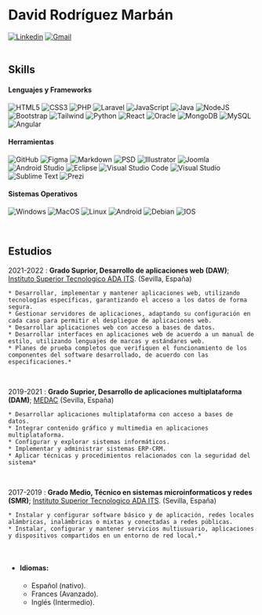 <br>

# David Rodríguez Marbán

[![Linkedin](https://img.shields.io/badge/linkedin-%230077B5.svg?style=for-the-badge&logo=linkedin&logoColor=white)](https://www.linkedin.com/in/david-rodriguez-marban/)
[![Gmail](https://img.shields.io/badge/Gmail-D14836?style=for-the-badge&logo=gmail&logoColor=white)](mailto:davidrodriguezmarban@gmail.com)                       
<br>

## Skills
#### Lenguajes y Frameworks
![HTML5](https://img.shields.io/badge/html5-%23E34F26.svg?style=for-the-badge&logo=html5&logoColor=white)
![CSS3](https://img.shields.io/badge/css3-%231572B6.svg?style=for-the-badge&logo=css3&logoColor=white)
![PHP](https://img.shields.io/badge/PHP-777BB4?style=for-the-badge&logo=php&logoColor=white)
![Laravel](https://img.shields.io/badge/Laravel-FF2D20?style=for-the-badge&logo=laravel&logoColor=white)
![JavaScript](https://img.shields.io/badge/JavaScript-F7DF1E?style=for-the-badge&logo=javascript&logoColor=black)
![Java](https://img.shields.io/badge/Java-ED8B00?style=for-the-badge&logo=java&logoColor=white)
![NodeJS](https://img.shields.io/badge/node.js-6DA55F?style=for-the-badge&logo=node.js&logoColor=white)
![Bootstrap](https://img.shields.io/badge/Bootstrap-563D7C?style=for-the-badge&logo=bootstrap&logoColor=white)
![Tailwind](https://img.shields.io/badge/Tailwind_CSS-38B2AC?style=for-the-badge&logo=tailwind-css&logoColor=white)
![Python](https://img.shields.io/badge/python-3670A0?style=for-the-badge&logo=python&logoColor=ffdd54)
![React](https://img.shields.io/badge/react-%2320232a.svg?style=for-the-badge&logo=react&logoColor=%2361DAFB)
![Oracle](https://img.shields.io/badge/Oracle-F80000?style=for-the-badge&logo=Oracle&logoColor=white)
![MongoDB](https://img.shields.io/badge/MongoDB-%234ea94b.svg?style=for-the-badge&logo=mongodb&logoColor=white)
![MySQL](https://img.shields.io/badge/mysql-%2300f.svg?style=for-the-badge&logo=mysql&logoColor=white)
![Angular](https://img.shields.io/badge/Angular-DD0031?style=for-the-badge&logo=angular&logoColor=white)

#### Herramientas
![GitHub](https://img.shields.io/badge/GitHub-100000?style=for-the-badge&logo=github&logoColor=white)
![Figma](https://img.shields.io/badge/Figma-F24E1E?style=for-the-badge&logo=figma&logoColor=white)
![Markdown](https://img.shields.io/badge/markdown-%23000000.svg?style=for-the-badge&logo=markdown&logoColor=white)
![PSD](https://img.shields.io/badge/Adobe%20Photoshop-31A8FF?style=for-the-badge&logo=Adobe%20Photoshop&logoColor=black)
![Illustrator](https://img.shields.io/badge/Adobe%20Illustrator-FF9A00?style=for-the-badge&logo=adobe%20illustrator&logoColor=white)
![Joomla](https://img.shields.io/badge/Joomla-5091CD?style=for-the-badge&logo=joomla&logoColor=white)
![Android Studio](https://img.shields.io/badge/Android%20Studio-3DDC84.svg?style=for-the-badge&logo=android-studio&logoColor=white)
![Eclipse](https://img.shields.io/badge/Eclipse-FE7A16.svg?style=for-the-badge&logo=Eclipse&logoColor=white)
![Visual Studio Code](https://img.shields.io/badge/Visual%20Studio%20Code-0078d7.svg?style=for-the-badge&logo=visual-studio-code&logoColor=white)
![Visual Studio](https://img.shields.io/badge/Visual%20Studio-5C2D91.svg?style=for-the-badge&logo=visual-studio&logoColor=white)
![Sublime Text](https://img.shields.io/badge/sublime_text-%23575757.svg?style=for-the-badge&logo=sublime-text&logoColor=important)
![Prezi](https://img.shields.io/badge/Prezi-3181FF?style=for-the-badge&logo=prezi&logoColor=white)

#### Sistemas Operativos
![Windows](https://img.shields.io/badge/Windows-0078D6?style=for-the-badge&logo=windows&logoColor=white)
![MacOS](https://img.shields.io/badge/mac%20os-000000?style=for-the-badge&logo=apple&logoColor=white)
![Linux](https://img.shields.io/badge/Linux-FCC624?style=for-the-badge&logo=linux&logoColor=black)
![Android](https://img.shields.io/badge/Android-3DDC84?style=for-the-badge&logo=android&logoColor=white)
![Debian](https://img.shields.io/badge/Debian-A81D33?style=for-the-badge&logo=debian&logoColor=white)
![IOS](https://img.shields.io/badge/iOS-000000?style=for-the-badge&logo=ios&logoColor=white)

<br>

## Estudios


2021-2022
:   **Grado Suprior, Desarrollo de aplicaciones web (DAW)**; [Instituto Superior Tecnologico ADA ITS](https://adaits.es). (Sevilla, España)

    * Desarrollar, implementar y mantener aplicaciones web, utilizando tecnologías específicas, garantizando el acceso a los datos de forma segura.
    * Gestionar servidores de aplicaciones, adaptando su configuración en cada caso para permitir el despliegue de aplicaciones web.
    * Desarrollar aplicaciones web con acceso a bases de datos.
    * Desarrollar interfaces en aplicaciones web de acuerdo a un manual de estilo, utilizando lenguajes de marcas y estándares web.
    * Planes de prueba completos que verifiquen el funcionamiento de los componentes del software desarrollado, de acuerdo con las especificaciones.*

<br>

2019-2021
:   **Grado Suprior, Desarrollo de aplicaciones multiplataforma (DAM)**; [MEDAC](https://medac.es) (Sevilla, España)

    * Desarrollar aplicaciones multiplataforma con acceso a bases de datos.
    * Integrar contenido gráfico y multimedia en aplicaciones multiplataforma.
    * Configurar y explorar sistemas informáticos.
    * Implementar y administrar sistemas ERP-CRM.
    * Aplicar técnicas y procedimientos relacionados con la seguridad del sistema*

<br>
     
2017-2019
:   **Grado Medio, Técnico en sistemas microinformaticos y redes (SMR)**; [Instituto Superior Tecnologico ADA ITS](https://adaits.es). (Sevilla, España)

    * Instalar y configurar software básico y de aplicación, redes locales alámbricas, inalámbricas o mixtas y conectadas a redes públicas.
    * Instalar, configurar y mantener servicios multiusuario, aplicaciones y dispositivos compartidos en un entorno de red local.*

<br>

* #### Idiomas:

     * Español (nativo).
     * Frances (Avanzado).
     * Inglés (Intermedio).

<br><br>



